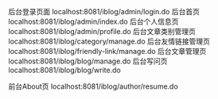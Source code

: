 后台登录页面 localhost:8081/iblog/admin/login.do
后台首页 localhost:8081/iblog/admin/index.do
后台个人信息页 localhost:8081/iblog/admin/profile.do
后台文章类别管理页 localhost:8081/iblog/category/manage.do
后台友情链接管理页 localhost:8081/iblog/friendly-link/manage.do
后台文章管理页 localhost:8081/iblog/blog/manage.do
后台写问页 localhost:8081/iblog/blog/write.do


前台About页 localhost:8081/iblog/author/resume.do
